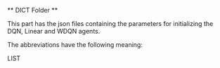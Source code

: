 ** DICT Folder **

This part has the json files containing the parameters for initializing the DQN, Linear and WDQN agents.

The abbreviations have the following meaning:

LIST